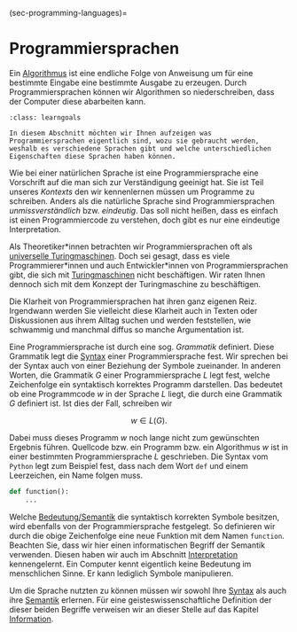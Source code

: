 (sec-programming-languages)=
# Programmiersprachen

Ein [Algorithmus](def-algorithm) ist eine endliche Folge von Anweisung um für eine bestimmte Eingabe eine bestimmte Ausgabe zu erzeugen.
Durch Programmiersprachen können wir Algorithmen so niederschreiben, dass der Computer diese abarbeiten kann.

```{admonition} Lernziel
:class: learngoals

In diesem Abschnitt möchten wir Ihnen aufzeigen was Programmiersprachen eigentlich sind, wozu sie gebraucht werden, weshalb es verschiedene Sprachen gibt und welche unterschiedlichen Eigenschaften diese Sprachen haben können.
```

Wie bei einer natürlichen Sprache ist eine Programmiersprache eine Vorschrift auf die man sich zur Verständigung geeinigt hat.
Sie ist Teil unseres *Kontexts* den wir kennenlernen müssen um Programme zu schreiben.
Anders als die natürliche Sprache sind Programmiersprachen *unmissverständlich* bzw. *eindeutig*.
Das soll nicht heißen, dass es einfach ist einen Programmiercode zu verstehen, doch gibt es nur eine eindeutige Interpretation.

Als Theoretiker\*innen betrachten wir Programmiersprachen oft als [universelle Turingmaschinen](sec-utm).
Doch sei gesagt, dass es viele Programmierer\*innen und auch Entwickler\*innen von Programmiersprachen gibt, die sich mit [Turingmaschinen](info-turingmaschine) nicht beschäftigen.
Wir raten Ihnen dennoch sich mit dem Konzept der Turingmaschine zu beschäftigen.

Die Klarheit von Programmiersprachen hat ihren ganz eigenen Reiz.
Irgendwann werden Sie vielleicht diese Klarheit auch in Texten oder Diskussionen aus ihrem Alltag suchen und werden feststellen, wie schwammig und manchmal diffus so manche Argumentation ist.

Eine Programmiersprache ist durch eine sog. *Grammatik* definiert.
Diese Grammatik legt die [Syntax](def-syntax) einer Programmiersprache fest.
Wir sprechen bei der Syntax auch von einer Beziehung der Symbole zueinander.
In anderen Worten, die Grammatik $G$ einer Programmiersprache $L$ legt fest, welche Zeichenfolge ein syntaktisch korrektes Programm darstellen.
Das bedeutet ob eine Programmcode $w$ in der Sprache $L$ liegt, die durch eine Grammatik $G$ definiert ist.
Ist dies der Fall, schreiben wir

$$w \in L(G).$$

Dabei muss dieses Programm $w$ noch lange nicht zum gewünschten Ergebnis führen.
Quellcode bzw. ein Programm bzw. ein Algorithmus $w$ ist in einer bestimmten Programmiersprache $L$ geschrieben.
Die Syntax vom ``Python`` legt zum Beispiel fest, dass nach dem Wort ``def`` und einem Leerzeichen, ein Name folgen muss.

```python
def function():
    ...
```

Welche [Bedeutung/Semantik](def-semantik) die syntaktisch korrekten Symbole besitzen, wird ebenfalls von der Programmiersprache festgelegt.
So definieren wir durch die obige Zeichenfolge eine neue Funktion mit dem Namen ``function``.
Beachten Sie, dass wir hier einen informatischen Begriff der Semantik verwenden.
Diesen haben wir auch im Abschnitt [Interpretation](sec-interpretation) kennengelernt.
Ein Computer kennt eigentlich keine Bedeutung im menschlichen Sinne. 
Er kann lediglich Symbole manipulieren.

Um die Sprache nutzten zu können müssen wir sowohl Ihre [Syntax](def-syntax) als auch ihre [Semantik](def-semantik) erlernen.
Für eine geisteswissenschaftliche Definition der dieser beiden Begriffe verweisen wir an dieser Stelle auf das Kapitel [Information](sec-information).
